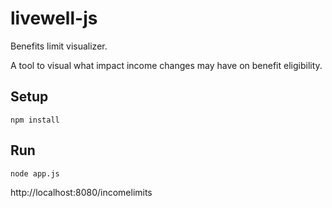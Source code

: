 # livewell-js
Benefits limit visualizer.

A tool to visual what impact income changes may have on benefit eligibility.

## Setup

    npm install

## Run

    node app.js

http://localhost:8080/incomelimits
